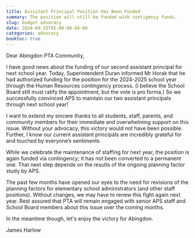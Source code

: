 ```yaml
--- 
title: Assistant Principal Position Has Been Funded
summary: The position will still be funded with contigency funds.
slug: budget advocacy
date: 2024-04-25T05:00:00-04:00
categories: advocacy
booktoc: true
---
```


Dear Abingdon PTA Community,

I have good news about the funding of our second assistant principal for next school year. Today, Superintendent Duran informed Mr Horak that he had authorized funding for the position for the 2024-2025 school year through the Human Resources contingency process. (I believe the School Board still must ratify the appointment, but the vote is pro forma.) So we successfully convinced APS to maintain our two assistant principals through next school year!

I want to extend my sincere thanks to all students, staff, parents, and community members for their immediate and overwhelming support on this issue. Without your advocacy, this victory would not have been possible. Further, I know our current assistant principals are incredibly grateful for and touched by everyone’s sentiments.

While we celebrate the maintenance of staffing for next year, the position is again funded via contingency; it has not been converted to a permanent one. That next step depends on the results of the ongoing planning factor study by APS. 

The past few months have opened our eyes to the need for revisions of the planning factors for elementary school administrators (and other staff positions). Without changes, we may have to renew this fight again next year. Rest assured that PTA will remain engaged with senior APS staff and School Board members about this issue over the coming months.

In the meantime though, let's enjoy the victory for Abingdon.

James Harlow